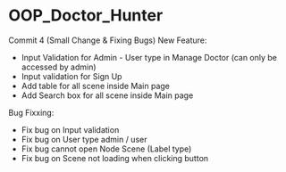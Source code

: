 # OOP_Doctor_Hunter

Commit 4 (Small Change & Fixing Bugs)
New Feature:
- Input Validation for Admin - User type in Manage Doctor (can only be accessed by admin)
- Input validation for Sign Up
- Add table for all scene inside Main page
- Add Search box for all scene inside Main page

Bug Fixxing:
- Fix bug on Input validation
- Fix bug on User type admin / user
- Fix bug cannot open Node Scene (Label type)
- Fix bug on Scene not loading when clicking button
